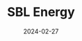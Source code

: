 ---  
layout: startup_page  
title: "SBL Energy"  
id: "sblenergy.com"  
permalink: "/sblenergysblenergy.com02272024/"  
website: "https://www.sblenergy.com/"  
funding_round: "Growth Round"  
funding_amount: "₹325Cr"  
investors: "Synergy Capital, India SME Investments, Mukul Agrawal"  
about: "SBL Energy is a mining and industrial explosives manufacturer, the second largest in India with approximately 10% market share. The company serves the mining and infrastructure sectors and is expanding into the defense sector. This growth capital will fund increased manufacturing capacity and new product launches."  
markets: "Mining, Explosives, Infrastructure, Defense"  
hq: "Nagpur, Maharashtra, India"  
founded_year: "2002"  
linkedin: "https://in.linkedin.com/company/sbl-energy-ltd"  
twitter: ""  
instagram: ""  
facebook: ""  
crunchbase: "https://www.crunchbase.com/organization/sbl-energy?utm_source=linkedin&utm_medium=referral&utm_campaign=linkedin_companies&utm_content=profile_cta_anon&trk=funding_crunchbase"  
pitchbook: ""  

date_display: "27-Feb-2024"  
date: "2024-02-27"

# SEO Optimization  
meta_title: "SBL Energy - Growth Round Funding (₹325Cr)"  
meta_description: "SBL Energy, SBL Energy is a mining and industrial explosives manufacturer, the second largest in India with approximately 10% market share. The company serves the..."  
meta_keywords: "SBL Energy, Mining, Explosives, Infrastructure, Defense, Growth Round funding"  
canonical_url: "https://startup.projectstartups.com/sblenergysblenergy.com02272024/"  
---